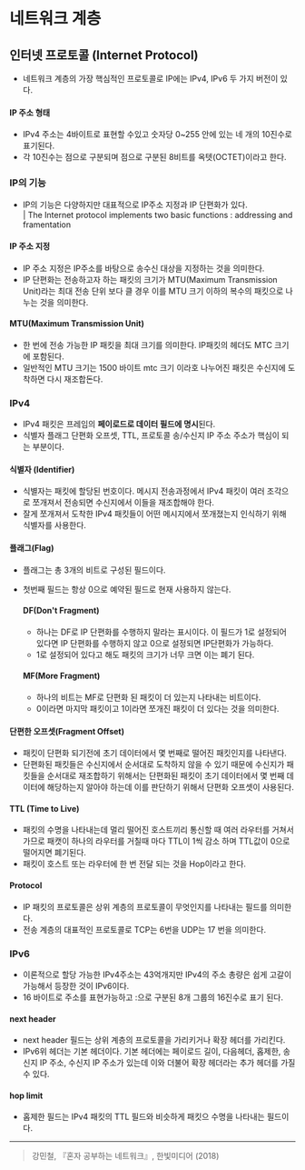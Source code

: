 # 네트워크 계층 

## 인터넷 프로토콜 (Internet Protocol)
- 네트워크 계층의 가장 핵심적인 프로토콜로 IP에는 IPv4, IPv6 두 가지 버전이 있다. 

#### IP 주소 형태 
- IPv4 주소는 4바이트로 표현할 수있고 숫자당 0~255 안에 있는 네 개의 10진수로 표기된다. 
- 각 10진수는 점으로 구분되며 점으로 구분된 8비트를 옥텟(OCTET)이라고 한다. 


### IP의 기능 
- IP의 기능은 다양하지만 대표적으로 IP주소 지정과 IP 단편화가 있다.   
| The Internet protocol implements two basic functions : addressing and framentation 

####  IP 주소 지정 
- IP 주소 지정은 IP주소를 바탕으로 송수신 대상을 지정하는 것을 의미한다. 
- IP 단편화는 전송하고자 하는 패킷의 크기가 MTU(Maximum Transmission Unit)라는 최대 전송 단위 보다 클 경우 이를 MTU 크기 이하의 복수의 패킷으로 나누는 것을 의미한다. 


#### MTU(Maximum Transmission Unit)
- 한 번에 전송 가능한 IP 패킷을 최대 크기를 의미한다. IP패킷의 헤더도 MTC 크기에 포함된다. 
- 일반적인 MTU 크기는 1500 바이트 mtc 크기 이라호 나누어진 패킷은 수신지에 도착하면 다시 재조합돈다. 

### IPv4 
- IPv4 패킷은 프레임의 **페이로드로 데이터 필드에 명시**된다.   
- 식별자 플래그 단편화 오프셋, TTL, 프로토콜 송/수신지 IP 주소 주소가 핵심이 되는 부분이다. 
  
#### 식별자 (Identifier)
- 식별자는 패킷에 할당된 번호이다. 메시지 전송과정에서 IPv4 패킷이 여러 조각으로 쪼개져서 전송되면 수신지에서 이들을 재조합해야 한다. 
- 잘게 쪼개져서 도착한 IPv4 패킷들이 어떤 메시지에서 쪼개졌는지 인식하기 위해 식별자를 사용한다. 

#### 플래그(Flag)
- 플래그는 총 3개의 비트로 구성된 필드이다. 
- 첫번째 필드는 항상 0으로 예약된 필드로 현재 사용하지 않는다. 
    #### DF(Don't Fragment) 
    - 하나는 DF로 IP 단편화를 수행하지 말라는 표시이다. 이 필드가 1로 설정되어 있다면 IP 단편화를 수행하지 않고 0으로 설정되면 IP단편화가 가능하다. 
    - 1로 설정되어 있다고 해도 패킷의 크기가 너무 크면 이는 폐기 된다. 

    #### MF(More Fragment) 
    - 하나의 비트는 MF로 단편화 된 패킷이 더 있는지 나타내는 비트이다. 
    - 0이라면 마지막 패킷이고 1이라면 쪼개진 패킷이 더 있다는 것을 의미한다. 

#### 단편한 오프셋(Fragment Offset)
- 패킷이 단편화 되기전에 초기 데이터에서 몇 번째로 떨어진 패킷인지를 나타낸다. 
- 단편화된 패킷들은 수신지에서 순서대로 도착하지 않을 수 있기 때문에 수신지가 패킷들을 순서대로 재조합하기 위해서는 단편화된 패킷이 초기 데이터에서 몇 번째 데이터에 해당하는지 알아야 하는데 이를 판단하기 위해서 단편화 오프셋이 사용된다. 


#### TTL (Time to Live)
- 패킷의 수명을 나타내는데 멀리 떨어진 호스트끼리 통신할 때 여러 라우터를 거쳐서 가므로 패캣이 하나의 라우터를 거칠때 마다 TTL이 1씩 감소 하며 TTL값이 0으로 떨어지면 폐기된다. 
- 패킷이 호스트 또는 라우터에 한 번 전달 되는 것을 Hop이라고 한다. 

#### Protocol 
- IP 패킷의 프로토콜은 상위 계층의 프로토콜이 무엇인지를 나타내는 필드를 의미한다. 
- 전송 계층의 대표적인 프로토콜로 TCP는 6번을 UDP는 17 번을 의미한다. 
  
### IPv6 
- 이론적으로 할당 가능한 IPv4주소는 43억개지만 IPv4의 주소 총량은 쉽게 고갈이 가능해서 등장한 것이 IPv6이다. 
- 16 바이트로 주소를 표현가능하고 :으로 구분된 8개 그룹의 16진수로 표기 된다. 

#### next header 
- next header 필드는 상위 계층의 프로토콜을 가리키거나 확장 헤더를 가리킨다. 
- IPv6위 헤더는 기본 헤더이다. 기본 헤더에는 페이로드 길이, 다음헤더, 홉제한, 송신지 IP 주소, 수신지 IP 주소가 있는데 이와 더불어 확장 헤더라는 추가 헤더를 가질 수 있다. 
  
#### hop limit 
- 홉제한 필드는 IPv4 패킷의 TTL 필드와 비슷하게 패킷으 수명을 나타내는 필드이다. 

--- 
> 강민철, 『혼자 공부하는 네트워크』, 한빛미디어 (2018)    
